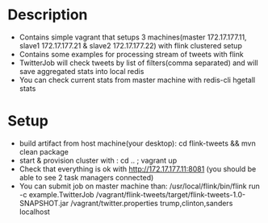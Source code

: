 # Description
* Contains simple vagrant that setups 3 machines(master 172.17.177.11, slave1 172.17.177.21 & slave2 172.17.177.22) with flink clustered setup
* Contains some examples for processing stream of tweets with flink
* TwitterJob will check tweets by list of filters(comma separated) and will save aggregated stats into local redis
* You can check current stats from master machine with redis-cli hgetall stats

# Setup
* build artifact from host machine(your desktop): cd flink-tweets && mvn clean package
* start & provision cluster with : cd .. ; vagrant up
* Check that everything is ok with http://172.17.177.11:8081 (you should be able to see 2 task managers connected)
* You can submit job on master machine than: /usr/local/flink/bin/flink run -c example.TwitterJob /vagrant/flink-tweets/target/flink-tweets-1.0-SNAPSHOT.jar /vagrant/twitter.properties trump,clinton,sanders localhost

